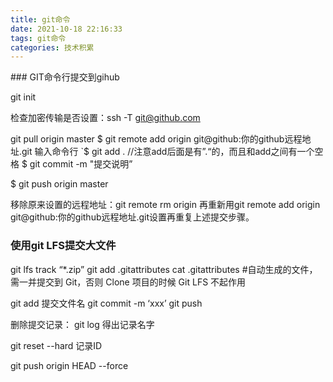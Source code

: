 ```yaml
---
title: git命令
date: 2021-10-18 22:16:33
tags: git命令
categories: 技术积累
---
```


﻿### GIT命令行提交到gihub

git init

检查加密传输是否设置：ssh -T git@github.com

git pull origin master
$ git remote add origin git@github:你的github远程地址.git
输入命令行 
`$ git add . 
//注意add后面是有”.“的，而且和add之间有一个空格 
$ git commit -m "提交说明”

$ git push origin master

移除原来设置的远程地址：git remote rm origin
再重新用git remote add origin git@github:你的github远程地址.git设置再重复上述提交步骤。




### 使用git LFS提交大文件

git lfs track “*.zip”
git add .gitattributes
cat .gitattributes  #自动生成的文件，需一并提交到 Git，否则 Clone 项目的时候 Git LFS 不起作用

git add 提交文件名
git commit -m ‘xxx’
git push 

删除提交记录：
git log 
得出记录名字

git reset --hard 记录ID

git push origin HEAD --force
